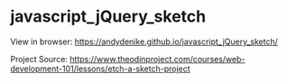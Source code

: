 # javascript_jQuery_sketch

View in browser: https://andydenike.github.io/javascript_jQuery_sketch/

Project Source: https://www.theodinproject.com/courses/web-development-101/lessons/etch-a-sketch-project
